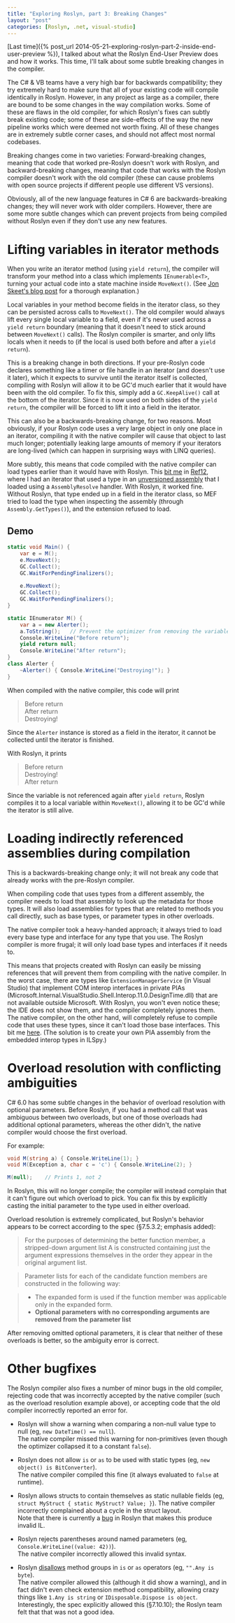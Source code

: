 ```yaml
---
title: "Exploring Roslyn, part 3: Breaking Changes"
layout: "post"
categories: [Roslyn, .net, visual-studio]
---
```


[Last time]({% post_url 2014-05-21-exploring-roslyn-part-2-inside-end-user-preview %}), I talked about what the Roslyn End-User Preview does and how it works.  This time, I'll talk about some subtle breaking changes in the compiler.

The C# & VB teams have a very high bar for backwards compatibility; they try extremely hard to make sure that all of your existing code will compile identically in Roslyn.  However, in any project as large as a compiler, there are bound to be some changes in the way compilation works.  Some of these are flaws in the old compiler, for which Roslyn's fixes can subtly break existing code; some of these are side-effects of the way the new pipeline works which were deemed not worth fixing.  All of these changes are in extremely subtle corner cases, and should not affect most normal codebases.

Breaking changes come in two varieties: Forward-breaking changes, meaning that code that worked pre-Roslyn doesn't work with Roslyn, and backward-breaking changes, meaning that code that works with the Roslyn compiler doesn't work with the old compiler (these can cause problems with open source projects if different people use different VS versions).

Obviously, all of the new language features in C# 6 are backwards-breaking changes; they will never work with older compilers.  However, there are some more subtle changes which can prevent projects from being compiled without Roslyn even if they don't use any new features.

# Lifting variables in iterator methods
When you write an iterator method (using `yield return`), the compiler will transform your method into a class which implements `IEnumerable<T>`, turning your actual code into a state machine inside `MoveNext()`.  (See [Jon Skeet's blog post](https://csharpindepth.com/articles/chapter6/iteratorblockimplementation.aspx) for a thorough explanation.)

Local variables in your method become fields in the iterator class, so they can be persisted across calls to `MoveNext()`.  The old compiler would always lift every single local variable to a field, even if it's never used across a `yield return` boundary (meaning that it doesn't need to stick around between `MoveNext()` calls).  The Roslyn compiler is smarter, and only lifts locals when it needs to (if the local is used both before and after a `yield return`).

This is a breaking change in both directions.  If your pre-Roslyn code declares something like a timer or file handle in an iterator (and doesn't use it later), which it expects to survive until the iterator itself is collected, compiling with Roslyn will allow it to be GC'd much earlier that it would have been with the old compiler.  To fix this, simply add a `GC.KeepAlive()` call at the bottom of the iterator.  Since it is now used on both sides of the `yield return`, the compiler will be forced to lift it into a field in the iterator.

This can also be a backwards-breaking change, for two reasons.  Most obviously, if your Roslyn code uses a very large object in only one place in an iterator, compiling it with the native compiler will cause that object to last much longer; potentially leaking large amounts of memory if your iterators are long-lived (which can happen in surprising ways with LINQ queries).

More subtly, this means that code compiled with the native compiler can load types earlier than it would have with Roslyn.  This [bit me](https://github.com/SLaks/Ref12/commit/2c52df7be397c052980bf91d2bcc6a90eae9c926) in [Ref12](https://visualstudiogallery.msdn.microsoft.com/f89b27c5-7d7b-4059-adde-7ccc709fa86e), where I had an iterator that used a type in an [unversioned assembly](/2014-02-26/extending-visual-studio-part-5-dealing-with-unversioned-assemblies) that I loaded using a `AssemblyResolve` handler.  With Roslyn, it worked fine.  Without Roslyn, that type ended up in a field in the iterator class, so MEF tried to load the type when inspecting the assembly (through `Assembly.GetTypes()`), and the extension refused to load.

## Demo
```csharp
static void Main() {
	var e = M();
	e.MoveNext();
	GC.Collect();
	GC.WaitForPendingFinalizers();
	
	e.MoveNext();
	GC.Collect();
	GC.WaitForPendingFinalizers();
}

static IEnumerator M() {
	var a = new Alerter();
	a.ToString();	// Prevent the optimizer from removing the variable entirely
	Console.WriteLine("Before return");
	yield return null;
	Console.WriteLine("After return");	
}
class Alerter {
	~Alerter() { Console.WriteLine("Destroying!"); }
}
```

When compiled with the native compiler, this code will print
 > Before return  
 > After return  
 > Destroying!

Since the `Alerter` instance is stored as a field in the iterator, it cannot be collected until the iterator is finished.

With Roslyn, it prints
 > Before return  
 > Destroying!  
 > After return

Since the variable is not referenced again after `yield return`, Roslyn compiles it to a local variable within `MoveNext()`, allowing it to be GC'd while the iterator is still alive.

# Loading indirectly referenced assemblies during compilation
This is a backwards-breaking change only; it will not break any code that already works with the pre-Roslyn compiler.

When compiling code that uses types from a different assembly, the compiler needs to load that assembly to look up the metadata for those types.  It will also load assemblies for types that are related to methods you call directly, such as base types, or parameter types in other overloads.

The native compiler took a heavy-handed approach; it always tried to load every base type and interface for any type that you use.  The Roslyn compiler is more frugal; it will only load base types and interfaces if it needs to.

This means that projects created with Roslyn can easily be missing references that will prevent them from compiling with the native compiler.  In the worst case, there are types like `ExtensionManagerService` (in Visual Studio) that implement COM interop interfaces in private PIAs (Microsoft.Internal.VisualStudio.Shell.Interop.11.0.DesignTime.dll) that are not available outside Microsoft.  With Roslyn, you won't even notice these; the IDE does not show them, and the compiler completely ignores them.  The native compiler, on the other hand, will completely refuse to compile code that uses these types, since it can't load those base interfaces.  This bit me [here](https://github.com/SLaks/Root-VSIX/issues/1).  (The solution is to create your own PIA assembly from the embedded interop types in ILSpy.)

# Overload resolution with conflicting ambiguities
C# 6.0 has some subtle changes in the behavior of overload resolution with optional parameters.  Before Roslyn, if you had a method call that was ambiguous between two overloads, but one of those overloads had additional optional parameters, whereas the other didn't, the native compiler would choose the first overload.

For example:

```csharp
void M(string a) { Console.WriteLine(1); }
void M(Exception a, char c = 'c') { Console.WriteLine(2); }

M(null);	// Prints 1, not 2
```

In Roslyn, this will no longer compile; the compiler will instead complain that it can't figure out which overload to pick.  You can fix this by explicitly casting the initial parameter to the type used in either overload.

Overload resolution is extremely complicated, but Roslyn's behavior appears to be correct according to the spec (&sect;7.5.3.2; emphasis added):

> For the purposes of determining the better function member, a stripped-down argument list A is constructed containing just the argument expressions themselves in the order they appear in the original argument list.

> Parameter lists for each of the candidate function members are constructed in the following way: 

> - The expanded form is used if the function member was applicable only in the expanded form.
> - **Optional parameters with no corresponding arguments are removed from the parameter list**
  
After removing omitted optional parameters, it is clear that neither of these overloads is better, so the ambiguity error is correct.

# Other bugfixes
The Roslyn compiler also fixes a number of minor bugs in the old compiler, rejecting code that was incorrectly accepted by the native compiler (such as the overload resolution example above), or accepting code that the old compiler incorrectly reported an error for.

 - Roslyn will show a warning when comparing a non-null value type to null (eg, `new DateTime() == null`).  
   The native compiler missed this warning for non-primitives  (even though the optimizer collapsed it to a constant `false`). 

 - Roslyn does not allow `is` or `as` to be used with static types (eg, `new object() is BitConverter`).  
   The native compiler compiled this fine (it always evaluated to `false` at runtime).

 - Roslyn allows structs to contain themselves as static nullable fields (eg, `struct MyStruct { static MyStruct? Value; }`). 
   The native compiler incorrectly complained about a cycle in the struct layout.  
   Note that there is currently a [bug](https://roslyn.codeplex.com/workitem/185) in Roslyn that makes this produce invalid IL.

 - Roslyn rejects parentheses around named parameters (eg, `Console.WriteLine((value: 42))`).  
   The native compiler incorrectly allowed this invalid syntax.

 - Roslyn [disallows](https://twitter.com/vreshetnikov/status/428259020437069824) method groups in `is` or `as` operators (eg, `"".Any is byte`).  
   The native compiler allowed this (although it did show a warning), and in fact didn't even check extension method compatibility, allowing crazy things like `1.Any is string` or `IDisposable.Dispose is object`.  Interestingly, the spec explicitly allowed this (&sect;7.10.10); the Roslyn team felt that that was not a good idea.